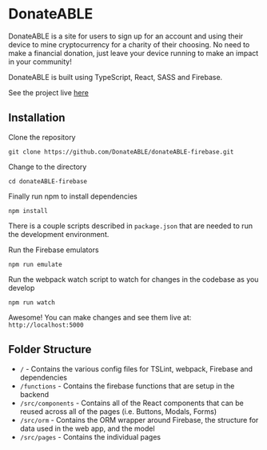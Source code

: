 # DonateABLE
DonateABLE is a site for users to sign up for an account and using their device to mine cryptocurrency for a charity of their choosing. No need to make a financial donation, just leave your device running to make an impact in your community!

DonateABLE is built using TypeScript, React, SASS and Firebase.

See the project live [here](https://donateable.ca)

## Installation
Clone the repository

```
git clone https://github.com/DonateABLE/donateABLE-firebase.git
```
Change to the directory 
```
cd donateABLE-firebase
```
Finally run npm to install dependencies 
```
npm install
```

There is a couple scripts described in `package.json` that are needed to run the development environment. 

Run the Firebase emulators

```
npm run emulate
```

Run the webpack watch script to watch for changes in the codebase as you develop

```
npm run watch
```

Awesome! You can make changes and see them live at: `http://localhost:5000`

## Folder Structure

* `/` - Contains the various config files for TSLint, webpack, Firebase and dependencies 
* `/functions` - Contains the firebase functions that are setup in the backend
* `/src/components` - Contains all of the React components that can be reused across all of the pages (i.e. Buttons, Modals, Forms)
* `/src/orm` - Contains the ORM wrapper around Firebase, the structure for data used in the web app, and the model
* `/src/pages` - Contains the individual pages 

